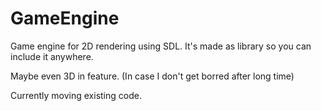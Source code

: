 # GameEngine

Game engine for 2D rendering using SDL.
It's made as library so you can include it anywhere.

Maybe even 3D in feature. (In case I don't get borred after long time)

Currently moving existing code.
